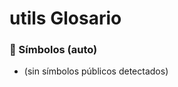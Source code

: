 # utils Glosario

<!-- AUTOGEN_SYMBOLS:START -->

### 🔎 Símbolos (auto)

- (sin símbolos públicos detectados)

<!-- AUTOGEN_SYMBOLS:END -->
